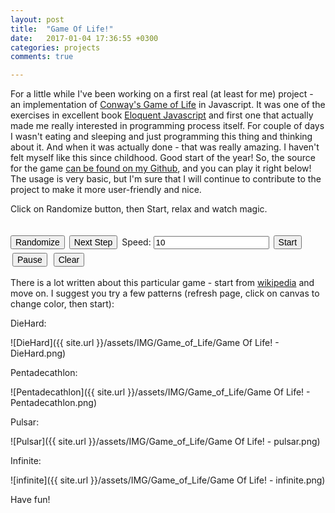 ```yaml
---
layout: post
title:  "Game Of Life!"
date:   2017-01-04 17:36:55 +0300
categories: projects
comments: true

---
```


For a little while I've been working on a first real (at least for me) project - an implementation of [Conway's Game of Life][GOL_WIKI] in Javascript. It was one of the exercises in excellent book [Eloquent Javascript][EJ] and first one that actually made me really interested in programming process itself.
For couple of days I wasn't eating and sleeping and just programming this thing and thinking about it. And when it was actually done - that was really amazing. I haven't felt myself like this since childhood. Good start of the year! So, the source for the game [can be found on my Github][GOL_GIT], and you can play it right below! The usage is very basic, but I'm sure that I will continue to contribute to the project to make it more user-friendly and nice.

Click on Randomize button, then Start, relax and watch magic.  

<style>
  button {
    margin: 3px;
    font-size: 14px;
  }
</style>
<canvas id="game" width="740px" height="600px" style="background-color: lightgray"></canvas>
<br>
<button id="random" style="margin-left: 0px;">Randomize</button>
<button id="step" style="margin-left: 0px;">Next Step</button>
<span>Speed: </span>
<input type="text" id="speed" value="10">
<button id="start">Start</button>
<button id="pause">Pause</button>
<button id="clear">Clear</button>

<script src="{{ site.url }}/assets/JS/Game_of_Life/index.js"></script>

There is a lot written about this particular game - start from [wikipedia][GOL_WIKI] and move on.
I suggest you try a few patterns (refresh page, click on canvas to change color, then start):

DieHard:

![DieHard]({{ site.url }}/assets/IMG/Game_of_Life/Game Of Life! - DieHard.png)

Pentadecathlon:

![Pentadecathlon]({{ site.url }}/assets/IMG/Game_of_Life/Game Of Life! - Pentadecathlon.png)

Pulsar:

![Pulsar]({{ site.url }}/assets/IMG/Game_of_Life/Game Of Life! - pulsar.png)

Infinite:

![infinite]({{ site.url }}/assets/IMG/Game_of_Life/Game Of Life! - infinite.png)

Have fun!

[EJ]: http://eloquentjavascript.net/
[GOL_WIKI]: https://en.wikipedia.org/wiki/Conway%27s_Game_of_Life
[GOL_GIT]: https://github.com/IgorKonovalov/Little_projects/tree/master/Game_of_Life
